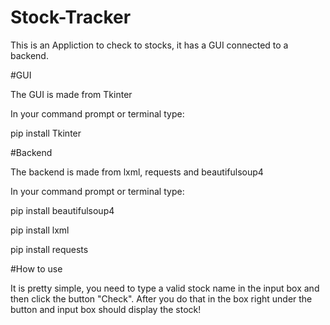 # Stock-Tracker


This is an Appliction to check to stocks, it has a GUI connected to a backend. 


#GUI

The GUI is made from Tkinter

In your command prompt or terminal type:

pip install Tkinter 

#Backend

The backend is made from lxml, requests and beautifulsoup4

In your command prompt or terminal type:

pip install beautifulsoup4

pip install lxml

pip install requests


#How to use

It is pretty simple, you need to type a valid stock name in the input box and then click the button "Check". After you do that in the box right under the button and input box should display the stock!
